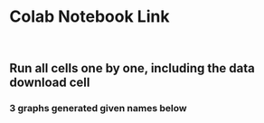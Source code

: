 # Colab Notebook Link
```  ```
## Run all cells one by one, including the data download cell

### 3 graphs generated given names below
